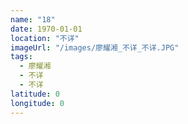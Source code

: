 ```yaml
---
name: "18"
date: 1970-01-01
location: "不详"
imageUrl: "/images/廖耀湘_不详_不详.JPG"
tags:
  - 廖耀湘
  - 不详
  - 不详
latitude: 0
longitude: 0
---
```

